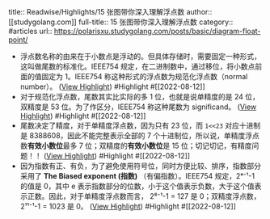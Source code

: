 title:: Readwise/Highlights/15 张图带你深入理解浮点数
author:: [[studygolang.com]]
full-title:: 15 张图带你深入理解浮点数
category:: #articles
url:: https://polarisxu.studygolang.com/posts/basic/diagram-float-point/
- 浮点数名称的由来在于小数点是浮动的。但具体存储时，需要固定一种形式，这叫做尾数的标准化。IEEE754 规定，在二进制数中，通过移位，将小数点前面的值固定为 1。IEEE754 称这种形式的浮点数为规范化浮点数（normal number）。 ([View Highlight](https://read.readwise.io/read/01ga0ax1fkqctwqy5nnwnneb1k)) #Highlight #[[2022-08-12]]
- 对于规范化浮点数，尾数其实比实际的多 1 位，也就是说单精度的是 24 位，双精度是 53 位。为了作区分，IEEE754 称这种尾数为 significand。 ([View Highlight](https://read.readwise.io/read/01ga0b716h0p1dqvypckzq449m)) #Highlight #[[2022-08-12]]
- 尾数决定了精度，对于单精度浮点数，因为只有 23 位，而 `1<<23` 对应十进制是 8388608，因此不能完整表示全部的 7 个十进制位，所以说，单精度浮点数**有效小数位**最多 7 位；双精度的**有效小数位**是 15 位；切记切记，有精度问题！！ ([View Highlight](https://read.readwise.io/read/01ga0azjwzbt91bk9qq600mgbp)) #Highlight #[[2022-08-12]]
- 因为指数有正、有负，为了避免使用符号位，同时方便比较、排序，指数部分采用了 **The Biased exponent (指数)** （有偏指数）。IEEE754 规定，2ᵉ⁻¹-1 的值是 0，其中 e 表示指数部分的位数，小于这个值表示负数，大于这个值表示正数。因此，对于单精度浮点数而言， 2⁸⁻¹-1 = 127 是 0；双精度浮点数，2¹¹⁻¹-1 = 1023 是 0。 ([View Highlight](https://read.readwise.io/read/01ga0b8thc3a49t8b1134fz4p4)) #Highlight #[[2022-08-12]]